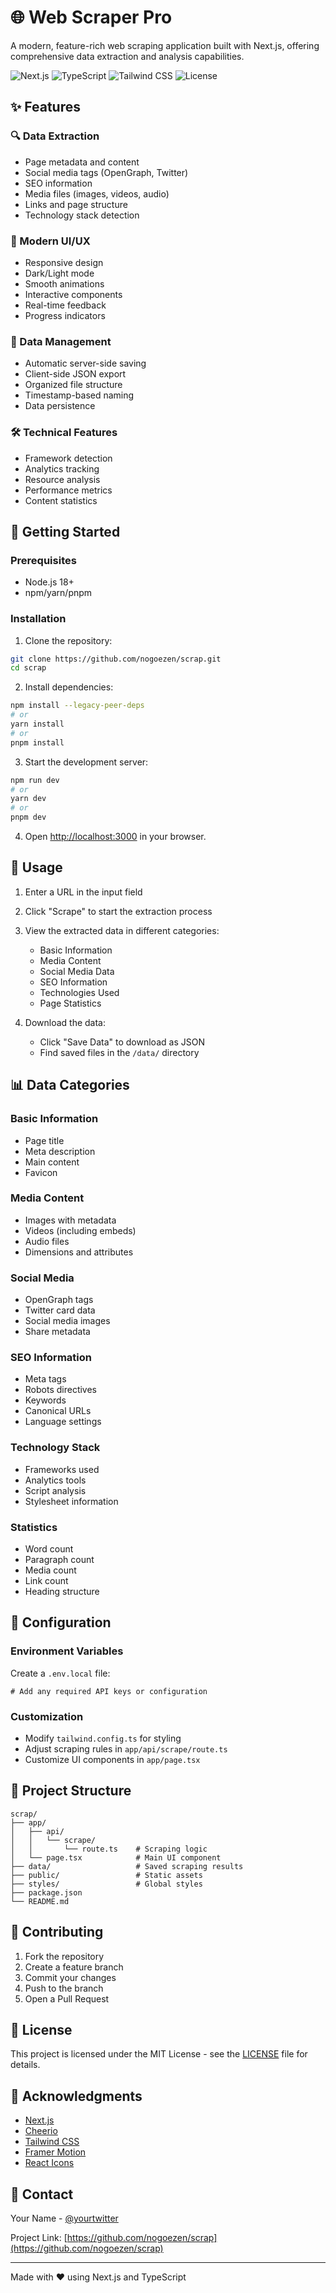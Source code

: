 # 🌐 Web Scraper Pro

A modern, feature-rich web scraping application built with Next.js, offering comprehensive data extraction and analysis capabilities.

![Next.js](https://img.shields.io/badge/Next.js-13-black)
![TypeScript](https://img.shields.io/badge/TypeScript-5-blue)
![Tailwind CSS](https://img.shields.io/badge/Tailwind-3-38B2AC)
![License](https://img.shields.io/badge/License-MIT-green)

## ✨ Features

### 🔍 Data Extraction
- Page metadata and content
- Social media tags (OpenGraph, Twitter)
- SEO information
- Media files (images, videos, audio)
- Links and page structure
- Technology stack detection

### 💫 Modern UI/UX
- Responsive design
- Dark/Light mode
- Smooth animations
- Interactive components
- Real-time feedback
- Progress indicators

### 💾 Data Management
- Automatic server-side saving
- Client-side JSON export
- Organized file structure
- Timestamp-based naming
- Data persistence

### 🛠️ Technical Features
- Framework detection
- Analytics tracking
- Resource analysis
- Performance metrics
- Content statistics

## 🚀 Getting Started

### Prerequisites
- Node.js 18+ 
- npm/yarn/pnpm

### Installation

1. Clone the repository:
```bash
git clone https://github.com/nogoezen/scrap.git
cd scrap
```

2. Install dependencies:
```bash
npm install --legacy-peer-deps
# or
yarn install
# or
pnpm install
```

3. Start the development server:
```bash
npm run dev
# or
yarn dev
# or
pnpm dev
```

4. Open [http://localhost:3000](http://localhost:3000) in your browser.

## 🎯 Usage

1. Enter a URL in the input field
2. Click "Scrape" to start the extraction process
3. View the extracted data in different categories:
   - Basic Information
   - Media Content
   - Social Media Data
   - SEO Information
   - Technologies Used
   - Page Statistics

4. Download the data:
   - Click "Save Data" to download as JSON
   - Find saved files in the `/data/` directory

## 📊 Data Categories

### Basic Information
- Page title
- Meta description
- Main content
- Favicon

### Media Content
- Images with metadata
- Videos (including embeds)
- Audio files
- Dimensions and attributes

### Social Media
- OpenGraph tags
- Twitter card data
- Social media images
- Share metadata

### SEO Information
- Meta tags
- Robots directives
- Keywords
- Canonical URLs
- Language settings

### Technology Stack
- Frameworks used
- Analytics tools
- Script analysis
- Stylesheet information

### Statistics
- Word count
- Paragraph count
- Media count
- Link count
- Heading structure

## 🔧 Configuration

### Environment Variables
Create a `.env.local` file:
```env
# Add any required API keys or configuration
```

### Customization
- Modify `tailwind.config.ts` for styling
- Adjust scraping rules in `app/api/scrape/route.ts`
- Customize UI components in `app/page.tsx`

## 📁 Project Structure

```
scrap/
├── app/
│   ├── api/
│   │   └── scrape/
│   │       └── route.ts    # Scraping logic
│   └── page.tsx            # Main UI component
├── data/                   # Saved scraping results
├── public/                 # Static assets
├── styles/                 # Global styles
├── package.json           
└── README.md
```

## 🤝 Contributing

1. Fork the repository
2. Create a feature branch
3. Commit your changes
4. Push to the branch
5. Open a Pull Request

## 📝 License

This project is licensed under the MIT License - see the [LICENSE](LICENSE) file for details.

## 🙏 Acknowledgments

- [Next.js](https://nextjs.org/)
- [Cheerio](https://cheerio.js.org/)
- [Tailwind CSS](https://tailwindcss.com/)
- [Framer Motion](https://www.framer.com/motion/)
- [React Icons](https://react-icons.github.io/react-icons/)

## 📧 Contact

Your Name - [@yourtwitter](https://twitter.com/yourtwitter)

Project Link: [https://github.com/nogoezen/scrap](https://github.com/nogoezen/scrap)

---

Made with ❤️ using Next.js and TypeScript
